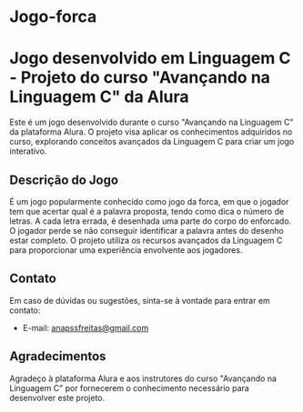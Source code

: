 # Jogo-forca
# Jogo desenvolvido em Linguagem C - Projeto do curso "Avançando na Linguagem C" da Alura

Este é um jogo desenvolvido durante o curso "Avançando na Linguagem C" da plataforma Alura. O projeto visa aplicar os conhecimentos adquiridos no curso, explorando conceitos avançados da Linguagem C para criar um jogo interativo.

## Descrição do Jogo

É um jogo popularmente conhecido como jogo da forca, em que o jogador tem que acertar qual é a palavra proposta, tendo como dica o número de letras. A cada letra errada, é desenhada uma parte do corpo do enforcado. O jogador perde se não conseguir identificar a palavra antes do desenho estar completo. O projeto utiliza os recursos avançados da Linguagem C para proporcionar uma experiência envolvente aos jogadores.

## Contato

Em caso de dúvidas ou sugestões, sinta-se à vontade para entrar em contato:
- E-mail: anapssfreitas@gmail.com

## Agradecimentos

Agradeço à plataforma Alura e aos instrutores do curso "Avançando na Linguagem C" por fornecerem o conhecimento necessário para desenvolver este projeto.

